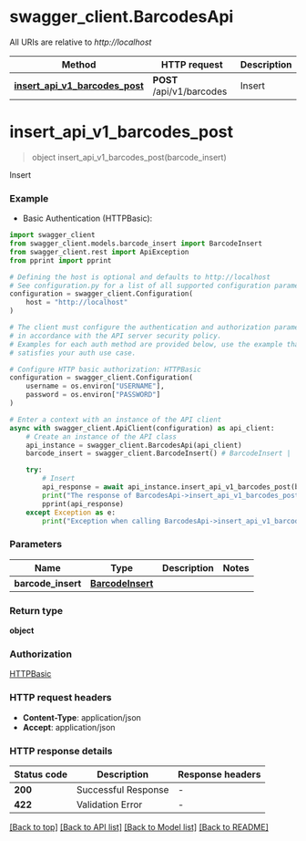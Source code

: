 # swagger_client.BarcodesApi

All URIs are relative to *http://localhost*

Method | HTTP request | Description
------------- | ------------- | -------------
[**insert_api_v1_barcodes_post**](BarcodesApi.md#insert_api_v1_barcodes_post) | **POST** /api/v1/barcodes | Insert


# **insert_api_v1_barcodes_post**
> object insert_api_v1_barcodes_post(barcode_insert)

Insert

### Example

* Basic Authentication (HTTPBasic):

```python
import swagger_client
from swagger_client.models.barcode_insert import BarcodeInsert
from swagger_client.rest import ApiException
from pprint import pprint

# Defining the host is optional and defaults to http://localhost
# See configuration.py for a list of all supported configuration parameters.
configuration = swagger_client.Configuration(
    host = "http://localhost"
)

# The client must configure the authentication and authorization parameters
# in accordance with the API server security policy.
# Examples for each auth method are provided below, use the example that
# satisfies your auth use case.

# Configure HTTP basic authorization: HTTPBasic
configuration = swagger_client.Configuration(
    username = os.environ["USERNAME"],
    password = os.environ["PASSWORD"]
)

# Enter a context with an instance of the API client
async with swagger_client.ApiClient(configuration) as api_client:
    # Create an instance of the API class
    api_instance = swagger_client.BarcodesApi(api_client)
    barcode_insert = swagger_client.BarcodeInsert() # BarcodeInsert | 

    try:
        # Insert
        api_response = await api_instance.insert_api_v1_barcodes_post(barcode_insert)
        print("The response of BarcodesApi->insert_api_v1_barcodes_post:\n")
        pprint(api_response)
    except Exception as e:
        print("Exception when calling BarcodesApi->insert_api_v1_barcodes_post: %s\n" % e)
```



### Parameters


Name | Type | Description  | Notes
------------- | ------------- | ------------- | -------------
 **barcode_insert** | [**BarcodeInsert**](BarcodeInsert.md)|  | 

### Return type

**object**

### Authorization

[HTTPBasic](../README.md#HTTPBasic)

### HTTP request headers

 - **Content-Type**: application/json
 - **Accept**: application/json

### HTTP response details

| Status code | Description | Response headers |
|-------------|-------------|------------------|
**200** | Successful Response |  -  |
**422** | Validation Error |  -  |

[[Back to top]](#) [[Back to API list]](../README.md#documentation-for-api-endpoints) [[Back to Model list]](../README.md#documentation-for-models) [[Back to README]](../README.md)

